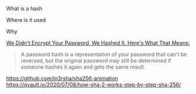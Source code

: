 What is a hash

Where is it used

Why

[We Didn't Encrypt Your Password, We Hashed It. Here's What That Means:](https://www.troyhunt.com/we-didnt-encrypt-your-password-we-hashed-it-heres-what-that-means/)
> A password hash is a representation of your password that can't be reversed, but the original password may still be determined if someone hashes it again and gets the same result.

https://github.com/in3rsha/sha256-animation
https://qvault.io/2020/07/08/how-sha-2-works-step-by-step-sha-256/

